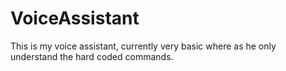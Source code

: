 # VoiceAssistant
This is my voice assistant, currently very basic where as he only understand the hard coded commands.
